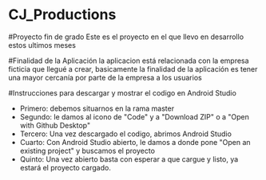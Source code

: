 # CJ_Productions

#Proyecto fin de grado
Este es el proyecto en el que llevo en desarrollo estos ultimos meses

#Finalidad de la Aplicación
la aplicacion está relacionada con la empresa ficticia que llegué a crear, basicamente la finalidad de la aplicación es tener una mayor cercanía
por parte de la empresa a los usuarios

#Instrucciones para descargar y mostrar el codigo en Android Studio
* Primero: debemos situarnos en la rama master
* Segundo: le damos al icono de "Code" y a "Download ZIP" o a "Open with Github Desktop"
* Tercero: Una vez descargado el codigo, abrimos Android Studio
* Cuarto: Con Android Studio abierto, le damos a donde pone "Open an existing project" y buscamos el proyecto
* Quinto: Una vez abierto basta con esperar a que cargue y listo, ya estará el proyecto cargado.
